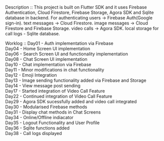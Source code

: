 Description :: 
This project is built on Flutter SDK and it uses Firebase Authentication, Cloud Firestore, Firebase Storage, Agora SDK and Sqlite database in backend.
For 
    authenticating users -> Firebase Auth(Google sign-in).
    text messages -> Cloud Firestore.
    image messages -> Cloud Firestore and Firebase Storage.
    video calls -> Agora SDK.
    local storage for call logs - Sqlite database.


Worklog ::
Day01 - Auth implementation via Firebase<br />
Day04 - Home Screen UI implementation<br />
Day06 - Search Screen UI and functionality implementation<br />
Day08 - Chat Screen UI implementation<br />
Day10 - Chat implementation via Firebase<br />
Day11 - Minor modifications in chat functionality<br />
Day12 - Emoji Integration<br />
Day13 - Image sending functionality added via Firebase and Storage<br />
Day14 - View message post sending<br />
Day17 - Started integration of Video Call Feature<br />
Day22 - Continued integration of Video Call Feature<br />
Day29 - Agora SDK sucessfully added and video call integrated<br />
Day30 - Modularised Firebase methods<br />
Day31 - Display chat methods in Chat Screens<br />
Day34 - Online/Offline indiacator<br />
Day35 - Logout Functionality and User Profile<br />
Day36 - Sqlite functions added<br />
Day38 -  Call logs displayed<br />